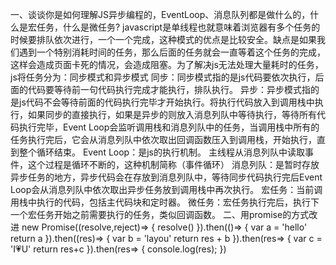 一、谈谈你是如何理解JS异步编程的，EventLoop、消息队列都是做什么的，什么是宏任务，什么是微任务?
javascript是单线程也就意味着浏览器有多个任务的时候要排队依次进行，一个一个完成，这种模式的优点是比较安全。缺点是如果我们遇到一个特别消耗时间的任务，那么后面的任务就会一直等着这个任务的完成，这样会造成页面卡死的情况，会造成阻塞。为了解决js无法处理大量耗时的任务，js将任务分为：同步模式和异步模式
同步：同步模式指的是js代码要依次执行，后面的代码要等待前一句代码执行完成才能执行，排队执行。
异步：异步模式指的是js代码不会等待前面的代码执行完毕才开始执行。将执行代码放入到调用栈中执行，如果同步的直接执行，如果是异步的则放入消息列队中等待执行，等待所有代码执行完毕，Event Loop会监听调用栈和消息列队中的任务，当调用栈中所有的任务执行完后，它会从消息列队中依次取出回调函数压入到调用栈，开始执行，直到整个循环结束。
Event Loop：是js的执行机制。 主线程从消息列队中读取事件，这个过程是循环不断的，这种机制简称（事件循环）
消息列队：是暂时存放异步任务的地方，异步代码会在存放到消息列队中，等待同步代码执行完后Event Loop会从消息列队中依次取出异步任务放到调用栈中再次执行。
宏任务：当前调用栈中执行的代码，包括主代码块和定时器。
微任务：宏任务执行完后，执行下一个宏任务开始之前需要执行的任务，类似回调函数。
二、用promise的方式改进
new Promise((resolve,reject)=> {
  resolve()
}).then(()=> {
  var a = 'hello'
  return a
}).then((res)=> {
  var b = 'layou'
  return res + b
}).then(res=> {
  var c = 'I💗U'
  return res+c
}).then(res=> {
  console.log(res);
})
